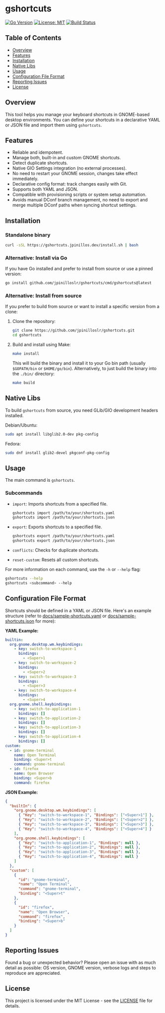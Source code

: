 # gshortcuts

[![Go Version](https://img.shields.io/badge/go-1.24-blue.svg)](https://golang.org/)
[![License: MIT](https://img.shields.io/badge/License-MIT-yellow.svg)](https://opensource.org/licenses/MIT)
[![Build Status](https://github.com/jpinilloslr/gshortcuts/actions/workflows/build.yaml/badge.svg?branch=master)](https://github.com/jpinilloslr/gshortcuts/actions/workflows/build.yaml)

## Table of Contents

- [Overview](#overview)
- [Features](#features)
- [Installation](#installation)
- [Native Libs](#native-libs)
- [Usage](#usage)
- [Configuration File Format](#configuration-file-format)
- [Reporting Issues](#reporting-issues)
- [License](#license)

## Overview

This tool helps you manage your keyboard shortcuts in GNOME-based desktop environments. You can define your shortcuts in a declarative YAML or JSON file and import them using `gshortcuts`.

## Features

- Reliable and idempotent.
- Manage both, built-in and custom GNOME shortcuts.
- Detect duplicate shortcuts.
- Native GIO Settings integration (no external processes).
- No need to restart your GNOME session, changes take effect immediately.
- Declarative config format: track changes easily with Git.
- Supports both YAML and JSON.
- Compatible with provisioning scripts or system setup automation.
- Avoids manual DConf branch management, no need to export and merge multiple DConf paths when syncing shortcut settings.

## Installation

### Standalone binary

```bash
curl -sSL https://gshortcuts.jpinillos.dev/install.sh | bash
```

### Alternative: Install via Go

If you have Go installed and prefer to install from source or use a pinned version:

```bash
go install github.com/jpinilloslr/gshortcuts/cmd/gshortcuts@latest
```

### Alternative: Install from source

If you prefer to build from source or want to install a specific version from a clone:

1.  Clone the repository:
    ```bash
    git clone https://github.com/jpinilloslr/gshortcuts.git
    cd gshortcuts
    ```
2.  Build and install using Make:
    ```bash
    make install
    ```
    This will build the binary and install it to your Go bin path (usually `$GOPATH/bin` or `$HOME/go/bin`).
    Alternatively, to just build the binary into the `./bin/` directory:
    ```bash
    make build
    ```

## Native Libs

To build `gshortcuts` from source, you need GLib/GIO development headers installed.

Debian/Ubuntu:

```bash
sudo apt install libglib2.0-dev pkg-config
```

Fedora:

```bash
sudo dnf install glib2-devel pkgconf-pkg-config
```

## Usage

The main command is `gshortcuts`.

### Subcommands

- `import`: Imports shortcuts from a specified file.

  ```bash
  gshortcuts import /path/to/your/shortcuts.yaml
  gshortcuts import /path/to/your/shortcuts.json
  ```

- `export`: Exports shortcuts to a specified file.

  ```bash
  gshortcuts export /path/to/your/shortcuts.yaml
  gshortcuts export /path/to/your/shortcuts.json
  ```

- `conflicts`: Checks for duplicate shortcuts.

- `reset-custom`: Resets all custom shortcuts.

For more information on each command, use the `-h` or `--help` flag:

```bash
gshortcuts --help
gshortcuts <subcommand> --help
```

## Configuration File Format

Shortcuts should be defined in a YAML or JSON file. Here's an example structure (refer to [docs/sample-shortcuts.yaml](docs/sample-shortcuts.yaml) or [docs/sample-shortcuts.json](docs/sample-shortcuts.json) for more):

**YAML Example:**

```yaml
builtin:
  org.gnome.desktop.wm.keybindings:
    - key: switch-to-workspace-1
      bindings:
        - <Super>1
    - key: switch-to-workspace-2
      bindings:
        - <Super>2
    - key: switch-to-workspace-3
      bindings:
        - <Super>3
    - key: switch-to-workspace-4
      bindings:
        - <Super>4
  org.gnome.shell.keybindings:
    - key: switch-to-application-1
      bindings: []
    - key: switch-to-application-2
      bindings: []
    - key: switch-to-application-3
      bindings: []
    - key: switch-to-application-4
      bindings: []
custom:
  - id: gnome-terminal
    name: Open Terminal
    binding: <Super>t
    command: gnome-terminal
  - id: firefox
    name: Open Browser
    binding: <Super>b
    command: firefox
```

**JSON Example:**

```json
{
  "builtIn": {
    "org.gnome.desktop.wm.keybindings": [
      { "Key": "switch-to-workspace-1", "Bindings": ["<Super>1"] },
      { "Key": "switch-to-workspace-2", "Bindings": ["<Super>2"] },
      { "Key": "switch-to-workspace-3", "Bindings": ["<Super>3"] },
      { "Key": "switch-to-workspace-4", "Bindings": ["<Super>4"] }
    ],
    "org.gnome.shell.keybindings": [
      { "Key": "switch-to-application-1", "Bindings": null },
      { "Key": "switch-to-application-2", "Bindings": null },
      { "Key": "switch-to-application-3", "Bindings": null },
      { "Key": "switch-to-application-4", "Bindings": null }
    ]
  },
  "custom": [
    {
      "id": "gnome-terminal",
      "name": "Open Terminal",
      "command": "gnome-terminal",
      "binding": "<Super>t"
    },
    {
      "id": "firefox",
      "name": "Open Browser",
      "command": "firefox",
      "binding": "<Super>b"
    }
  ]
}
```

## Reporting Issues

Found a bug or unexpected behavior? Please open an issue with as much detail as possible: OS version, GNOME version, verbose logs and steps to reproduce are appreciated.

## License

This project is licensed under the MIT License - see the [LICENSE](LICENSE) file for details.
